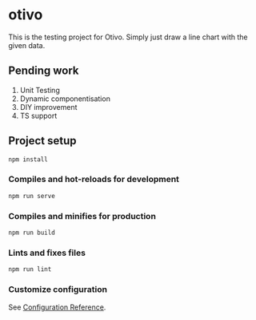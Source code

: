 # otivo
This is the testing project for Otivo. Simply just draw a line chart with the given data.

## Pending work
1. Unit Testing
2. Dynamic componentisation
3. DIY improvement
4. TS support

## Project setup
```
npm install
```

### Compiles and hot-reloads for development
```
npm run serve
```

### Compiles and minifies for production
```
npm run build
```

### Lints and fixes files
```
npm run lint
```

### Customize configuration
See [Configuration Reference](https://cli.vuejs.org/config/).
